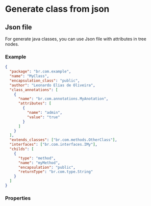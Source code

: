 # Generate class from json

## Json file

For generate java classes, you can use Json file with attributes in tree nodes.

### Example

```json
{
  "package": "br.com.example",
  "name": "MyClass",
  "encapsulation_class": "public",
  "author": "Leonardo Elias de Oliveira",
  "class_annotations": [
    {
      "name": "br.com.annotations.MyAnotation",
      "attributes": [
        {
          "name": "admin",
          "value": "true"
        }
      ]
    }
  ],
  "extends_classes": ["br.com.methods.OtherClass"],
  "interfaces": ["br.com.interfaces.IMy"],
  "childs": [
    {
      "type": "method",
      "name": "myMethod",
      "encapsulation": "public",
      "returnType": "br.com.type.String"
    }
  ]
}
```

### Properties
